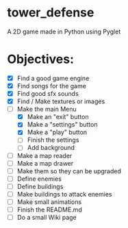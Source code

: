 # tower_defense
A 2D game made in Python using Pyglet

# Objectives:
- [x] Find a good game engine
- [x] Find songs for the game
- [x] Find good sfx sounds
- [x] Find / Make textures or images
- [ ] Make the main Menu
    - [x] Make an "exit" button
    - [x] Make a "settings" button
    - [x] Make a "play" button
    - [ ] Finish the settings
    - [ ] Add background
- [ ] Make a map reader
- [ ] Make a map drawer
- [ ] Make them so they can be upgraded
- [ ] Define enemies
- [ ] Define buildings
- [ ] Make buildings to attack enemies
- [ ] Make small animations
- [ ] Finish the README.md
- [ ] Do a small Wiki page
